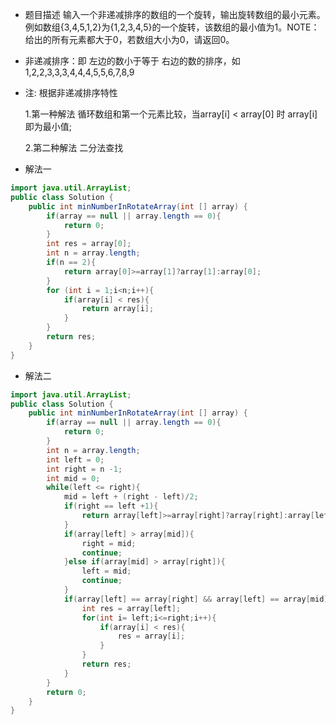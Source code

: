 - 题目描述 输入一个非递减排序的数组的一个旋转，输出旋转数组的最小元素。例如数组{3,4,5,1,2}为{1,2,3,4,5}的一个旋转，该数组的最小值为1。NOTE：给出的所有元素都大于0，若数组大小为0，请返回0。

- 非递减排序：即 左边的数小于等于 右边的数的排序，如1,2,2,3,3,3,4,4,4,5,5,6,7,8,9

- 注: 根据非递减排序特性 

    1.第一种解法 循环数组和第一个元素比较，当array[i] < array[0] 时  array[i] 即为最小值;
    
    2.第二种解法 二分法查找


- 解法一
```java
import java.util.ArrayList;
public class Solution {
    public int minNumberInRotateArray(int [] array) {
        if(array == null || array.length == 0){
            return 0;
        }
        int res = array[0];
        int n = array.length;
        if(n == 2){
            return array[0]>=array[1]?array[1]:array[0];
        }
        for (int i = 1;i<n;i++){
            if(array[i] < res){
                return array[i];
            }
        }
        return res;
    }
}
```
- 解法二
```java
import java.util.ArrayList;
public class Solution {
    public int minNumberInRotateArray(int [] array) {
        if(array == null || array.length == 0){
            return 0;
        }
        int n = array.length;
        int left = 0;
        int right = n -1;
        int mid = 0;
        while(left <= right){
            mid = left + (right - left)/2;
            if(right == left +1){
                return array[left]>=array[right]?array[right]:array[left];
            }
            if(array[left] > array[mid]){
                right = mid;
                continue;
            }else if(array[mid] > array[right]){
                left = mid;
                continue;
            }
            if(array[left] == array[right] && array[left] == array[mid]){
                int res = array[left];
                for(int i= left;i<=right;i++){
                    if(array[i] < res){
                        res = array[i];
                    }
                }
                return res;
            }
        }
        return 0;
    }
}
```
